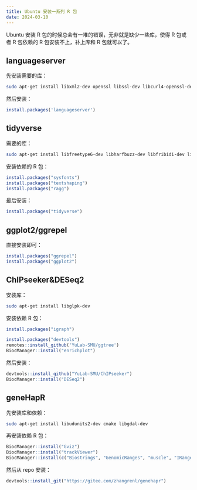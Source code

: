 ```yaml
---
title: Ubuntu 安装一系列 R 包
date: 2024-03-10
---
```


Ubuntu 安装 R 包的时候总会有一堆的错误，无非就是缺少一些库，使得 R 包或者 R 包依赖的 R 包安装不上，补上库和 R 包就可以了。

<!--more-->

## languageserver

先安装需要的库：

```bash
sudo apt-get install libxml2-dev openssl libssl-dev libcurl4-openssl-dev
```

然后安装：

```r
install.packages('languageserver')
```

## tidyverse

需要的库：

```bash
sudo apt-get install libfreetype6-dev libharfbuzz-dev libfribidi-dev libfreetype6-dev libpng-dev libtiff5-dev libjpeg-dev libfontconfig1-dev
```

安装依赖的 R 包：

```r
install.packages("sysfonts")
install.packages("textshaping")
install.packages("ragg")
```

最后安装：

```r
install.packages("tidyverse")
```

## ggplot2/ggrepel

直接安装即可：

```r
install.packages("ggrepel")
install.packages("ggplot2")
```

## ChIPseeker&DESeq2

安装库：

```bash
sudo apt-get install libglpk-dev
```

安装依赖 R 包：

```r
install.packages("igraph")

install.packages("devtools")
remotes::install_github('YuLab-SMU/ggtree')
BiocManager::install("enrichplot")
```

然后安装：

```r
devtools::install_github("YuLab-SMU/ChIPseeker")
BiocManager::install("DESeq2")
```

## geneHapR

先安装库和依赖：

```bash
sudo apt-get install libudunits2-dev cmake libgdal-dev
```

再安装依赖 R 包：

```r
BiocManager::install("Gviz")
BiocManager::install("trackViewer")
BiocManager::install(c("Biostrings", "GenomicRanges", "muscle", "IRanges", "rtracklayer", "trackViewer"))
```

然后从 repo 安装：

```r
devtools::install_git("https://gitee.com/zhangrenl/genehapr")
```